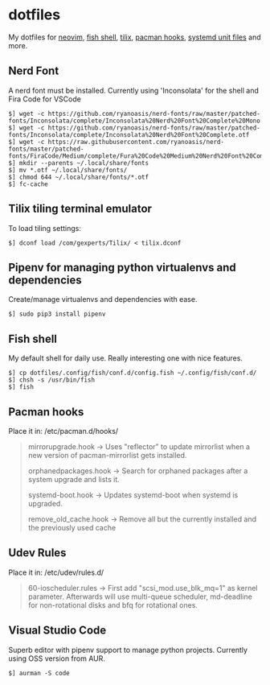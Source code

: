 # dotfiles
My dotfiles for [neovim](https://wiki.archlinux.org/index.php/Neovim), [fish shell](https://wiki.archlinux.org/index.php/Fish), [tilix](https://gnunn1.github.io/tilix-web/), [pacman hooks](https://wiki.archlinux.org/index.php/Pacman), [systemd unit files](https://wiki.archlinux.org/index.php/Systemd) and more.

## Nerd Font
A nerd font must be installed. Currently using 'Inconsolata' for the shell and Fira Code for VSCode

    $] wget -c https://github.com/ryanoasis/nerd-fonts/raw/master/patched-fonts/Inconsolata/complete/Inconsolata%20Nerd%20Font%20Complete%20Mono.otf
    $] wget -c https://github.com/ryanoasis/nerd-fonts/raw/master/patched-fonts/Inconsolata/complete/Inconsolata%20Nerd%20Font%20Complete.otf
    $] wget -c https://raw.githubusercontent.com/ryanoasis/nerd-fonts/master/patched-fonts/FiraCode/Medium/complete/Fura%20Code%20Medium%20Nerd%20Font%20Complete%20Mono.otf
    $] mkdir --parents ~/.local/share/fonts
    $] mv *.otf ~/.local/share/fonts/
    $] chmod 644 ~/.local/share/fonts/*.otf
    $] fc-cache

## Tilix tiling terminal emulator
To load tiling settings:

    $] dconf load /com/gexperts/Tilix/ < tilix.dconf

## Pipenv for managing python virtualenvs and dependencies
Create/manage virtualenvs and dependencies with ease.

    $] sudo pip3 install pipenv

## Fish shell
My default shell for daily use. Really interesting one with nice features.

    $] cp dotfiles/.config/fish/conf.d/config.fish ~/.config/fish/conf.d/
    $] chsh -s /usr/bin/fish
    $] fish

## Pacman hooks
Place it in: /etc/pacman.d/hooks/

> mirrorupgrade.hook -> Uses "reflector" to update mirrorlist when a new version of pacman-mirrorlist gets installed.
>
> orphanedpackages.hook -> Search for orphaned packages after a system upgrade and lists it.
>
> systemd-boot.hook -> Updates systemd-boot when systemd is upgraded.
>
> remove_old_cache.hook -> Remove all but the currently installed and the previously used cache

## Udev Rules
Place it in: /etc/udev/rules.d/

> 60-ioscheduler.rules -> First add "scsi_mod.use_blk_mq=1" as kernel parameter. Afterwards will use multi-queue scheduler, md-deadline for non-rotational disks and bfq for rotational ones.

## Visual Studio Code
Superb editor with pipenv support to manage python projects. Currently using OSS version from AUR.

    $] aurman -S code
